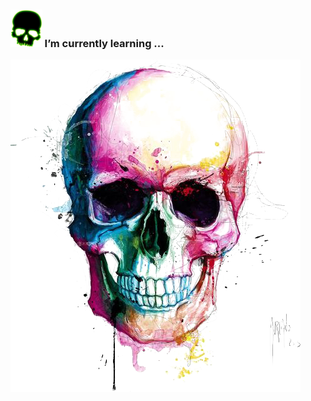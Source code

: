 ### <img style="height:60px;" src="https://github.com/LeaLud/LeaLud/blob/main/img/pngegg.png?raw=true" /> I’m currently learning ...

 <img src="https://github.com/LeaLud/LeaLud/blob/main/img/pngegg1.png?raw=true" />

<!--
**LeaLud/LeaLud** is a ✨ _special_ ✨ repository because its `README.md` (this file) appears on your GitHub profile.

Here are some ideas to get you started:

- 🔭 I’m currently working on ...
- 🌱 I’m currently learning ...
- 👯 I’m looking to collaborate on ...
- 🤔 I’m looking for help with ...
- 💬 Ask me about ...
- 📫 How to reach me: ...
- 😄 Pronouns: ...
- ⚡ Fun fact: ...
-->
